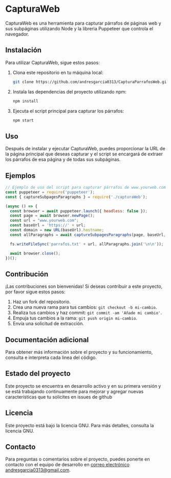 
# CapturaWeb

CapturaWeb es una herramienta para capturar párrafos de páginas web y sus subpáginas utilizando Node y la libreria Puppeteer que controla el navegador.

## Instalación

Para utilizar CapturaWeb, sigue estos pasos:

1. Clona este repositorio en tu máquina local:
   ```bash
   git clone https://github.com/andresgarcia0313/CapturaParrafosWeb.git
   ```

2. Instala las dependencias del proyecto utilizando npm:
   ```bash
   npm install
   ```

3. Ejecuta el script principal para capturar los párrafos:
   ```bash
   npm start
   ```

## Uso

Después de instalar y ejecutar CapturaWeb, puedes proporcionar la URL de la página principal que deseas capturar y el script se encargará de extraer los párrafos de esa página y de todas sus subpáginas.

## Ejemplos

```javascript
// Ejemplo de uso del script para capturar párrafos de www.yourweb.com
const puppeteer = require('puppeteer');
const { captureSubpagesParagraphs } = require('./capturaWeb');

(async () => {
  const browser = await puppeteer.launch({ headless: false });
  const page = await browser.newPage();
  const url = "www.yourweb.com";
  const baseUrl = 'https://' + url;
  const domain = new URL(baseUrl).hostname;
  const allParagraphs = await captureSubpagesParagraphs(page, baseUrl, domain);

  fs.writeFileSync('parrafos.txt' + url, allParagraphs.join('\n\n'));

  await browser.close();
})();
```

## Contribución

¡Las contribuciones son bienvenidas! Si deseas contribuir a este proyecto, por favor sigue estos pasos:

1. Haz un fork del repositorio.
2. Crea una nueva rama para tus cambios: `git checkout -b mi-cambio`.
3. Realiza tus cambios y haz commit: `git commit -am 'Añade mi cambio'`.
4. Empuja tus cambios a la rama: `git push origin mi-cambio`.
5. Envía una solicitud de extracción.

## Documentación adicional

Para obtener más información sobre el proyecto y su funcionamiento, consulta e interpreta cada linea del código.

## Estado del proyecto

Este proyecto se encuentra en desarrollo activo y en su primera versión y se está trabajando continuamente para mejorar y agregar nuevas características que tu solicites en issues de github

## Licencia

Este proyecto está bajo la licencia GNU. Para más detalles, consulta la licencia GNU.

## Contacto

Para preguntas o comentarios sobre el proyecto, puedes ponerte en contacto con el equipo de desarrollo en [correo electrónico andresgarcia0313@gmail.com](mailto:andresgarcia0313@gmail.com).

